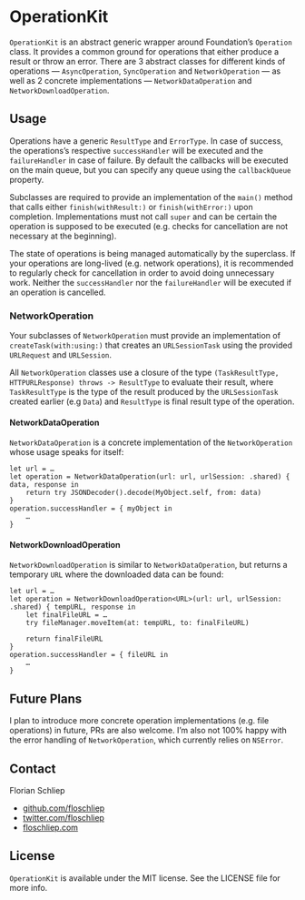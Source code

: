 # OperationKit
`OperationKit` is an abstract generic wrapper around Foundation’s `Operation` class. It provides a common ground for operations that either produce a result or throw an error. There are 3 abstract classes for different kinds of operations — `AsyncOperation`, `SyncOperation` and `NetworkOperation` — as well as 2 concrete implementations — `NetworkDataOperation` and `NetworkDownloadOperation`.

## Usage
Operations have a generic `ResultType` and `ErrorType`. In case of success, the operations’s respective `successHandler` will be executed and the `failureHandler` in case of failure. By default the callbacks will be executed on the main queue, but you can specify any queue using the `callbackQueue` property.

Subclasses are required to provide an implementation of the `main()` method that calls either `finish(withResult:)` or `finish(withError:)` upon completion. Implementations must not call `super` and can be certain the operation is supposed to be executed (e.g. checks for cancellation are not necessary at the beginning).

The state of operations is being managed automatically by the superclass. If your operations are long-lived (e.g. network operations), it is recommended to regularly check for cancellation in order to avoid doing unnecessary work. Neither the `successHandler` nor the `failureHandler` will be executed if an operation is cancelled.

### NetworkOperation
Your subclasses of `NetworkOperation` must provide an implementation of `createTask(with:using:)` that creates an `URLSessionTask` using the provided `URLRequest` and `URLSession`.

All `NetworkOperation` classes use a closure of the type `(TaskResultType, HTTPURLResponse) throws -> ResultType` to evaluate their result, where `TaskResultType` is the type of the result produced by the `URLSessionTask` created earlier (e.g `Data`) and `ResultType` is final result type of the operation.

#### NetworkDataOperation
`NetworkDataOperation` is a concrete implementation of the `NetworkOperation` whose usage speaks for itself:
```
let url = …
let operation = NetworkDataOperation(url: url, urlSession: .shared) { data, response in
	return try JSONDecoder().decode(MyObject.self, from: data)
}
operation.successHandler = { myObject in
	…            
}
```

#### NetworkDownloadOperation
`NetworkDownloadOperation` is similar to `NetworkDataOperation`, but returns a temporary `URL` where the downloaded data can be found:
```
let url = …
let operation = NetworkDownloadOperation<URL>(url: url, urlSession: .shared) { tempURL, response in
	let finalFileURL = …
	try fileManager.moveItem(at: tempURL, to: finalFileURL)
            
	return finalFileURL
}
operation.successHandler = { fileURL in
	…            
}
```

## Future Plans
I plan to introduce more concrete operation implementations (e.g. file operations) in future, PRs are also welcome. I’m also not 100% happy with the error handling of `NetworkOperation`, which currently relies on `NSError`.

## Contact
Florian Schliep

- [github.com/floschliep](https://github.com/floschliep)
- [twitter.com/floschliep](https://twitter.com/floschliep)
- [floschliep.com](http://floschliep.com)

## License
`OperationKit` is available under the MIT license. See the LICENSE file for more info.
